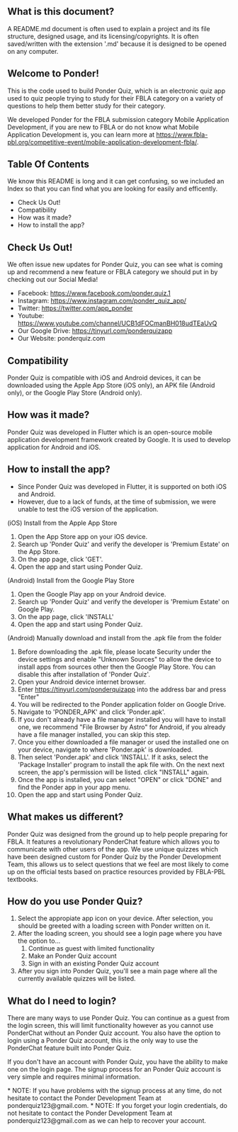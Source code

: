 ## What is this document?
A README.md document is often used to explain a project and its file structure, designed usage, and its licensing/copyrights. It is often saved/written with the extension '.md' because it is designed to be opened on any computer.

## Welcome to Ponder!
This is the code used to build Ponder Quiz, which is an electronic quiz app used to quiz people trying to study for their FBLA category on a variety of questions to help them better study for their category. 

We developed Ponder for the FBLA submission category Mobile Application Development, if you are new to FBLA or do not know what Mobile Application Development is, you can learn more at https://www.fbla-pbl.org/competitive-event/mobile-application-development-fbla/.

## Table Of Contents
We know this README is long and it can get confusing, so we included an Index so that you can find what you are looking for easily and efficently.

* Check Us Out!
* Compatibility 
* How was it made?
* How to install the app?

## Check Us Out!
We often issue new updates for Ponder Quiz, you can see what is coming up and recommend a new feature or FBLA category we should put in by checking out our Social Media!

* Facebook: https://www.facebook.com/ponder.quiz.1
* Instagram: https://www.instagram.com/ponder_quiz_app/
* Twitter: https://twitter.com/app_ponder
* Youtube: https://www.youtube.com/channel/UCB1dFOCmanBH018udTEaUvQ
* Our Google Drive: https://tinyurl.com/ponderquizapp
* Our Website: ponderquiz.com

## Compatibility 
Ponder Quiz is compatible with iOS and Android devices, it can be downloaded using the Apple App Store (iOS only), an APK file (Android only), or the Google Play Store (Android only).

## How was it made?
Ponder Quiz was developed in Flutter which is an open-source mobile application development framework created by Google. It is used to develop application for Android and iOS. 

## How to install the app?
* Since Ponder Quiz was developed in Flutter, it is supported on both iOS and Android.
* However, due to a lack of funds, at the time of submission, we were unable to test the iOS version of the application. 

(iOS) Install from the Apple App Store
1. Open the App Store app on your iOS device.
2. Search up 'Ponder Quiz' and verify the developer is 'Premium Estate' on the App Store.
3. On the app page, click 'GET'.
4. Open the app and start using Ponder Quiz.

(Android) Install from the Google Play Store
1. Open the Google Play app on your Android device.
2. Search up 'Ponder Quiz' and verify the developer is 'Premium Estate' on Google Play.
3. On the app page, click 'INSTALL'
4. Open the app and start using Ponder Quiz.

(Android) Manually download and install from the .apk file from the folder
1. Before downloading the .apk file, please locate Security under the device settings and enable "Unknown Sources" to allow the device to install apps from sources other then the Google Play Store. You can disable this after installation of 'Ponder Quiz'.
2. Open your Android device internet browser.
3. Enter https://tinyurl.com/ponderquizapp into the address bar and press "Enter"
4. You will be redirected to the Ponder application folder on Google Drive.
5. Navigate to 'PONDER_APK' and click 'Ponder.apk'.
6. If you don't already have a file manager installed you will have to install one, we recommend "File Browser by Astro" for Android, if you already have a file manager installed, you can skip this step.
7.  Once you either downloaded a file manager or used the installed one on your device, navigate to where 'Ponder.apk' is downloaded.
8. Then select 'Ponder.apk' and click 'INSTALL'. If it asks, select the 'Package Installer' program to install the apk file with. On the next next screen, the app's permission will be listed. click "INSTALL" again.
9. Once the app is installed, you can select "OPEN" or click "DONE" and find the Ponder app in your app menu.
10. Open the app and start using Ponder Quiz.

## What makes us different?
Ponder Quiz was designed from the ground up to help people preparing for FBLA. It features a revolutionary PonderChat feature which allows you to communicate with other users of the app. We use unique quizzes which have been designed custom for Ponder Quiz by the Ponder Development Team, this allows us to select questions that we feel are most likely to come up on the official tests based on practice resources provided by FBLA-PBL textbooks.

## How do you use Ponder Quiz?
1. Select the appropiate app icon on your device. After selection, you should be greeted with a loading screen with Ponder written on it.
2. After the loading screen, you should see a login page where you have the option to...
	1. Continue as guest with limited functionality
	2. Make an Ponder Quiz account
	3. Sign in with an existing Ponder Quiz account
3. 	After you sign into Ponder Quiz, you'll see a main page where all the currently available quizzes will be listed. 

## What do I need to login?
<p>There are many ways to use Ponder Quiz. You can continue as a guest from the login screen, this will limit functionality however as you cannot use PonderChat without an Ponder Quiz account. You also have the option to login using a Ponder Quiz account, this is the only way to use the PonderChat feature built into Ponder Quiz.</p>
<p>If you don't have an account with Ponder Quiz, you have the ability to make one on the login page. The signup process for an Ponder Quiz account is very simple and requires minimal information.</p> 
* NOTE: If you have problems with the signup process at any time, do not hesitate to contact the Ponder Development Team at ponderquiz123@gmail.com.
* NOTE: If you forget your login credentials, do not hesitate to contact the Ponder Development Team at ponderquiz123@gmail.com as we can help to recover your account.

